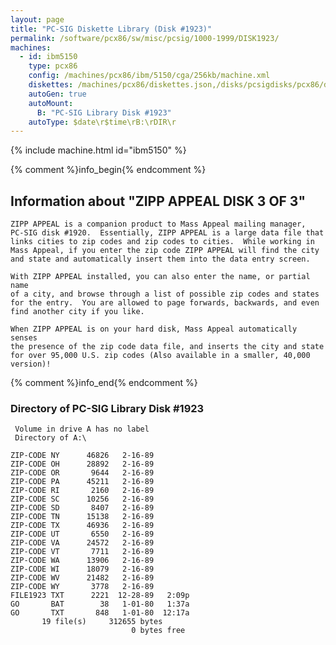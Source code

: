 ```yaml
---
layout: page
title: "PC-SIG Diskette Library (Disk #1923)"
permalink: /software/pcx86/sw/misc/pcsig/1000-1999/DISK1923/
machines:
  - id: ibm5150
    type: pcx86
    config: /machines/pcx86/ibm/5150/cga/256kb/machine.xml
    diskettes: /machines/pcx86/diskettes.json,/disks/pcsigdisks/pcx86/diskettes.json
    autoGen: true
    autoMount:
      B: "PC-SIG Library Disk #1923"
    autoType: $date\r$time\rB:\rDIR\r
---
```


{% include machine.html id="ibm5150" %}

{% comment %}info_begin{% endcomment %}

## Information about "ZIPP APPEAL DISK 3 OF 3"

    ZIPP APPEAL is a companion product to Mass Appeal mailing manager,
    PC-SIG disk #1920.  Essentially, ZIPP APPEAL is a large data file that
    links cities to zip codes and zip codes to cities.  While working in
    Mass Appeal, if you enter the zip code ZIPP APPEAL will find the city
    and state and automatically insert them into the data entry screen.
    
    With ZIPP APPEAL installed, you can also enter the name, or partial name
    of a city, and browse through a list of possible zip codes and states
    for the entry.  You are allowed to page forwards, backwards, and even
    find another city if you like.
    
    When ZIPP APPEAL is on your hard disk, Mass Appeal automatically senses
    the presence of the zip code data file, and inserts the city and state
    for over 95,000 U.S. zip codes (Also available in a smaller, 40,000
    version)!
{% comment %}info_end{% endcomment %}


### Directory of PC-SIG Library Disk #1923

     Volume in drive A has no label
     Directory of A:\

    ZIP-CODE NY      46826   2-16-89
    ZIP-CODE OH      28892   2-16-89
    ZIP-CODE OR       9644   2-16-89
    ZIP-CODE PA      45211   2-16-89
    ZIP-CODE RI       2160   2-16-89
    ZIP-CODE SC      10256   2-16-89
    ZIP-CODE SD       8407   2-16-89
    ZIP-CODE TN      15138   2-16-89
    ZIP-CODE TX      46936   2-16-89
    ZIP-CODE UT       6550   2-16-89
    ZIP-CODE VA      24572   2-16-89
    ZIP-CODE VT       7711   2-16-89
    ZIP-CODE WA      13906   2-16-89
    ZIP-CODE WI      18079   2-16-89
    ZIP-CODE WV      21482   2-16-89
    ZIP-CODE WY       3778   2-16-89
    FILE1923 TXT      2221  12-28-89   2:09p
    GO       BAT        38   1-01-80   1:37a
    GO       TXT       848   1-01-80  12:17a
           19 file(s)     312655 bytes
                               0 bytes free
